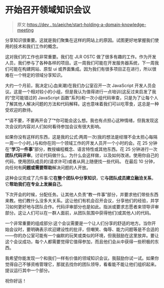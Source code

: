 # 开始召开领域知识会议

> 原文:[https://dev . to/aeiche/start-holding-a-domain-knowledge-meeting](https://dev.to/aeiche/start-holding-a-domain-knowledge-meeting)

分享知识很重要。这就是我们聚集在这样的网站上的原因。试图更好地掌握我们使用的技术和我们工作的概念。

这对我们的工作也非常重要。我们在 JLR OSTC 做了很多有趣的工作。作为开发人员，我们参与了各种各样的项目。这一周我们可能在开发服务器系统，下一周我们可能在构建网站、原型 ui 或界面集成。因为我们有很多项目正在进行，所以很难在一个特定的领域分享知识。

大约一个月前，我决定(心血来潮)在我们办公室召开一次 JavaScript 开发人员会议。这是一个相对较小的小组，但是我认为值得进行一点培训(这反过来启发了我的“您可能错过的 JavaScript 函数”系列)和一次小组代码审查，只是为了让每个人了解其他人解决问题的方法和代码解释。这也意味着我们可以吃零食，这总是一种受欢迎的款待。

*“请不要，不要再开会了”*你可能会这么想。我也有点担心这种情绪，但我发现这次会议的内容对人们如何看待参加会议有很大影响。

如果你没有这样的东西，这是我的公式:两周一次(我的想法是经理不会太担心每隔一周一个小时。)与和你在同一个领域工作的开发人员开一个小时的会。花 25 分钟在“**学习一件事**”部分，教授编程概念、语言特性或其他东西。花 25 分钟进行一次**团队代码评审**。讨论代码做什么，为什么会这样做，以及如何改进。使用你自己的代码，使用团队成员的(请求许可)或者从网上随便找一些代码。
在最后 10 分钟，向任何有**问题或需要帮助**解决问题的人开放。

这种会议完成了几件事:它**在整个团队中分享知识**，它**与团队成员建立融洽关系**，它**帮助我们在专业上发展自己**。

下次开会的时候，分配任务。让其他人负责“教一件事”部分，并要求他们带些东西来教。他们教什么没多大关系。这让他们有机会召开会议，分享他们的经验，并学习如何更好地与团队合作。代码评审部分也是如此。指派或要求志愿者来领导评审部分。这让人们可以在一群人面前，从团队氛围中获得他们(或其他人)的代码。

一个非常重要的组成部分:这个会议需要是一个让人们分享的舒适的地方。当你开始会议时，要明确表示欢迎建设性的批评，但嘲笑、侮辱、能力问题等是不合适的——你的办公室可能有一个幽默的玩笑或类似的环境，但我鼓励在这里放弃。要让这个会议成功，每个人都需要觉得它值得参加，而且他们会从中获得一些积极的东西。

我希望你能发现一个和我们一样有价值的领域知识会议。我鼓励你试一试。如果你觉得自己不够资格管理它，那就去找你的团队领导，看看能不能让他们组织起来。提议运行其中一个部分。

祝你好运！